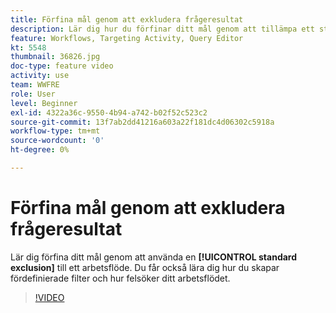 ```yaml
---
title: Förfina mål genom att exkludera frågeresultat
description: Lär dig hur du förfinar ditt mål genom att tillämpa ett standardundantag i ett arbetsflöde. Du får också lära dig hur du skapar fördefinierade filter och hur felsöker ditt arbetsflödet.
feature: Workflows, Targeting Activity, Query Editor
kt: 5548
thumbnail: 36826.jpg
doc-type: feature video
activity: use
team: WWFRE
role: User
level: Beginner
exl-id: 4322a36c-9550-4b94-a742-b02f52c523c2
source-git-commit: 13f7ab2dd41216a603a22f181dc4d06302c5918a
workflow-type: tm+mt
source-wordcount: '0'
ht-degree: 0%

---
```


# Förfina mål genom att exkludera frågeresultat

Lär dig förfina ditt mål genom att använda en **[!UICONTROL standard exclusion]** till ett arbetsflöde. Du får också lära dig hur du skapar fördefinierade filter och hur felsöker ditt arbetsflödet.

>[!VIDEO](https://video.tv.adobe.com/v/36826?quality=12&learn=on)
